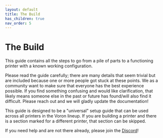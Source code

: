 ```yaml
---
layout: default
title: The Build
has_children: true
nav_order: 5
---
```


# The Build

This guide contains all the steps to go from a pile of parts to a functioning printer with a known working configuration.

Please read the guide carefully; there are many details that seem trivial but are included because one or more people got stuck at these points. We as a community want to make sure that everyone has the best experience possible. If you find something confusing and would like clarification, that likely means someone else in the past or future has found/will also find it difficult. Please reach out and we will gladly update the documentation!

This guide is designed to be a "universal" setup guide that can be used across all printers in the Voron lineup. If you are building a printer and there is a section marked for a different printer, that section can be skipped.

If you need help and are not there already, please join the [Discord](https://discord.gg/voron)!
